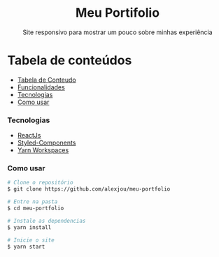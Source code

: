 <h1 align="center">Meu Portifolio</h1>

<p align="center">Site responsivo para mostrar um pouco sobre minhas experiência</p>

# Tabela de conteúdos

<!--ts-->

- [Tabela de Conteudo](#tabela-de-conteudo)
- [Funcionalidades](#Funcionalidades)
- [Tecnologias](#Tecnologias)
- [Como usar](#como-usar)
<!--te-->

### Tecnologias

- [ReactJs](https://pt-br.reactjs.org/)
- [Styled-Components](https://styled-components.com/)
- [Yarn Workspaces](https://classic.yarnpkg.com/en/docs/workspaces/)


### Como usar

```bash
# Clone o repositório
$ git clone https://github.com/alexjou/meu-portfolio

# Entre na pasta
$ cd meu-portfolio

# Instale as dependencias
$ yarn install

# Inicie o site
$ yarn start
```
